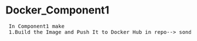 # Docker_Component1
<pre>
 In Component1 make
 1.Build the Image and Push It to Docker Hub in repo--> sondos2002/component1

</pre>
